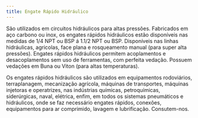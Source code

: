 ```yaml
---
title: Engate Rápido Hidráulico
---
```


São utilizados em circuitos hidráulicos para altas pressões. Fabricados em aço carbono ou inox, os engates rápidos hidráulicos estão disponíveis nas medidas de 1/4 NPT ou BSP á 1.1/2 NPT ou BSP. Disponíveis nas linhas hidráulicas, agricolas, face plana e rosqueamento manual (para super alta pressões). Engates rápidos hidráulicos permitem acoplamentos e desacoplamentos sem uso de ferramentas, com perfeita vedação. Possuem vedações em Buna ou Viton (para altas temperaturas).

Os engates rápidos hidráulicos são utilizados em equipamentos rodoviários, terraplanagem, mecanização agrícola, máquinas de transportes, máquinas injetoras e operatrizes, nas indústrias químicas, petroquímicas, siderúrgicas, naval, elétrica, enfim, em todos os sistemas pneumáticos e hidráulicos, onde se faz necessário engates rápidos, conexões, equipamentos para ar comprimido, lavagem e lubrificação. Consutem-nos.

